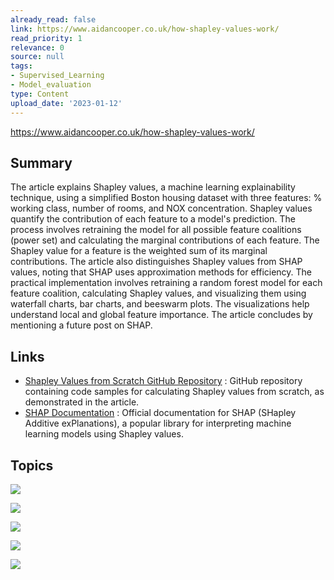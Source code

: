 ```yaml
---
already_read: false
link: https://www.aidancooper.co.uk/how-shapley-values-work/
read_priority: 1
relevance: 0
source: null
tags:
- Supervised_Learning
- Model_evaluation
type: Content
upload_date: '2023-01-12'
---
```


https://www.aidancooper.co.uk/how-shapley-values-work/
## Summary

The article explains Shapley values, a machine learning explainability technique, using a simplified Boston housing dataset with three features: % working class, number of rooms, and NOX concentration. Shapley values quantify the contribution of each feature to a model's prediction. The process involves retraining the model for all possible feature coalitions (power set) and calculating the marginal contributions of each feature. The Shapley value for a feature is the weighted sum of its marginal contributions. The article also distinguishes Shapley values from SHAP values, noting that SHAP uses approximation methods for efficiency. The practical implementation involves retraining a random forest model for each feature coalition, calculating Shapley values, and visualizing them using waterfall charts, bar charts, and beeswarm plots. The visualizations help understand local and global feature importance. The article concludes by mentioning a future post on SHAP.
## Links

- [Shapley Values from Scratch GitHub Repository](https://github.com/AidanCooper/shapley-values-from-scratch/?xgtab=&ref=aidancooper.co.uk) : GitHub repository containing code samples for calculating Shapley values from scratch, as demonstrated in the article.
- [SHAP Documentation](https://shap.readthedocs.io/en/latest/?xgtab=&ref=aidancooper.co.uk) : Official documentation for SHAP (SHapley Additive exPlanations), a popular library for interpreting machine learning models using Shapley values.

## Topics

![](topics/Concept/Shapley%20Values)

![](topics/Concept/SHAP%20SHapley%20Additive%20exPlanations)

![](topics/Concept/Explainable%20AI)

![](topics/Dataset/Boston%20housing%20dataset)

![](topics/Library/scikit%20learn)